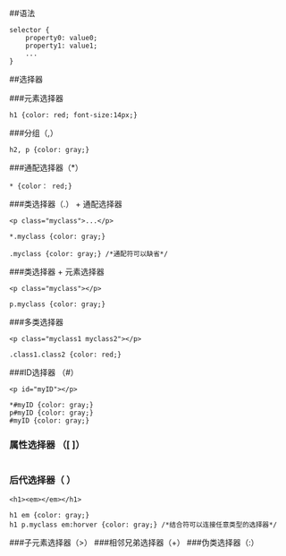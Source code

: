 ##语法

```
selector {
	property0: value0;
	property1: value1;
	...
}
```

##选择器

###元素选择器

```
h1 {color: red; font-size:14px;}

```

###分组（,）

```
h2, p {color: gray;}
```
###通配选择器（*）

```
* {color： red;}
```

###类选择器（.） + 通配选择器

```
<p class="myclass">...</p>
```
```
*.myclass {color: gray;}

.myclass {color: gray;} /*通配符可以缺省*/
```
###类选择器 + 元素选择器

```
<p class="myclass"></p>
```
```
p.myclass {color: gray;}
```
###多类选择器

```
<p class="myclass1 myclass2"></p>
```

```
.class1.class2 {color: red;}
```


###ID选择器 （#）

```
<p id="myID"></p>
```

```
*#myID {color: gray;}
p#myID {color: gray;}
#myID {color: gray;}
```

### 属性选择器 （[ ]）

```

```
### 后代选择器（ ）

```
<h1><em></em></h1>
```
```
h1 em {color: gray;}
h1 p.myclass em:horver {color: gray;} /*结合符可以连接任意类型的选择器*/
```
###子元素选择器（>）
###相邻兄弟选择器（+）
###伪类选择器（:）